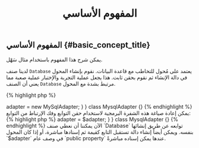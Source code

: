 ﻿---
title: المفهوم الأساسي
isChild: true
anchor:  basic_concept
---

## المفهوم الأساسي {#basic_concept_title}

يمكن شرح هذا المفهوم باستخدام مثال سَهْل.

لدينا صنف `Database` يعتمد على مُحول للتخاطب مع قاعدة البيانات. نقوم بإنشاء المحول في دالة الإنشاء ثم نقوم بحقن ثابت.
هذا يجعل عملية التجربة والإختبار عملية صعبة مما يعني أن الصنف `Database` مرتبط بشدة مع المحول.

{% highlight php %}
<?php
namespace Database;

class Database
{
    protected $adapter;

    public function __construct()
    {
        $this->adapter = new MySqlAdapter;
    }
}

class MysqlAdapter {}
{% endhighlight %}

يمكن إعادة صياغة هذه الشفرة البرمجية لاستخدام حقن التوابع وفك الإرتباط من التوابع:

{% highlight php %}
<?php
namespace Database;

class Database
{
    protected $adapter;

    public function __construct(MySqlAdapter $adapter)
    {
        $this->adapter = $adapter;
    }
}

class MysqlAdapter {}
{% endhighlight %}

الآن يمكننا أن نعطي صنف `Database` توابعه عن طريق إنشائها بنفسه. ويمكن أيضاً إنشاء دالة تستقبل التابع كقيمة ثم إسنادها مباشرة، أو إذا كان المحول `$adapter` في وصف عام `public property` عندها يمكن إسناده مباشرةً.
